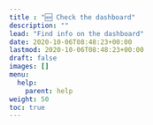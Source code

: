 ```yaml
---
title : "🆕 Check the dashboard"
description: ""
lead: "Find info on the dashboard"
date: 2020-10-06T08:48:23+00:00
lastmod: 2020-10-06T08:48:23+00:00
draft: false
images: []
menu:
  help:
    parent: help
weight: 50
toc: true
---
```

